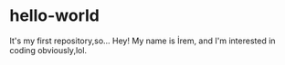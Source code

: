 # hello-world
It's my first repository,so...
Hey! My name is İrem, and I'm interested in coding obviously,lol.
